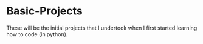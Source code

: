 # Basic-Projects

These will be the initial projects that I undertook when I first started learning how to code (in python). 

